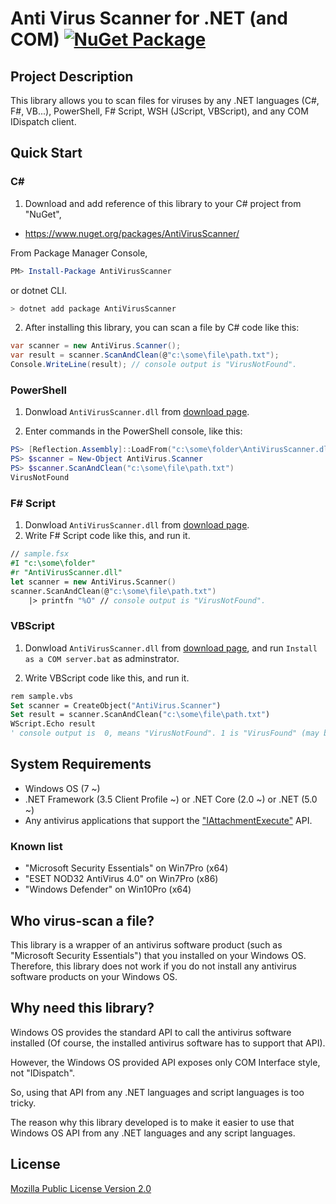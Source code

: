 # Anti Virus Scanner for .NET (and COM) [![NuGet Package](https://img.shields.io/nuget/v/AntiVirusScanner.svg)](https://www.nuget.org/packages/AntiVirusScanner/)

## Project Description

This library allows you to scan files for viruses by any .NET languages (C#, F#, VB...), PowerShell, F# Script, WSH (JScript, VBScript), and any COM IDispatch client.


## Quick Start

### C#

1. Download and add reference of this library to your C# project from "NuGet",

- https://www.nuget.org/packages/AntiVirusScanner/

From Package Manager Console,

```powershell
PM> Install-Package AntiVirusScanner
```

or dotnet CLI.

```sh
> dotnet add package AntiVirusScanner
```

2. After installing this library, you can scan a file by C# code like this:

```csharp
var scanner = new AntiVirus.Scanner();
var result = scanner.ScanAndClean(@"c:\some\file\path.txt");
Console.WriteLine(result); // console output is "VirusNotFound".
```

### PowerShell

1. Donwload `AntiVirusScanner.dll` from [download page](https://github.com/jsakamoto/AntiVirusScanner/releases).

2. Enter commands in the PowerShell console, like this:

```powershell
PS> [Reflection.Assembly]::LoadFrom("c:\some\folder\AntiVirusScanner.dll")
PS> $scanner = New-Object AntiVirus.Scanner
PS> $scanner.ScanAndClean("c:\some\file\path.txt")
VirusNotFound
```

### F# Script

1. Donwload `AntiVirusScanner.dll` from [download page](https://github.com/jsakamoto/AntiVirusScanner/releases).
2. Write F# Script code like this, and run it.

```fsharp
// sample.fsx
#I "c:\some\folder"
#r "AntiVirusScanner.dll"
let scanner = new AntiVirus.Scanner()
scanner.ScanAndClean(@"c:\some\file\path.txt")
    |> printfn "%O" // console output is "VirusNotFound".
```

### VBScript

1. Donwload `AntiVirusScanner.dll` from [download page](https://github.com/jsakamoto/AntiVirusScanner/releases), and run `Install as a COM server.bat` as adminstrator.

2. Write VBScript code like this, and run it.

```vb
rem sample.vbs
Set scanner = CreateObject("AntiVirus.Scanner")
Set result = scanner.ScanAndClean("c:\some\file\path.txt")
WScript.Echo result 
' console output is  0, means "VirusNotFound". 1 is "VirusFound" (may be cleaned), 2 is "FileNotExist".
```

## System Requirements

- Windows OS (7 ~)
- .NET Framework (3.5 Client Profile ~) or .NET Core (2.0 ~) or .NET (5.0 ~)
- Any antivirus applications that support the ["IAttachmentExecute"](https://docs.microsoft.com/en-us/windows/win32/api/shobjidl_core/nn-shobjidl_core-iattachmentexecute) API.

### Known list

- "Microsoft Security Essentials" on Win7Pro (x64)
- "ESET NOD32 AntiVirus 4.0" on Win7Pro (x86)
- "Windows Defender" on Win10Pro (x64)


## Who virus-scan a file?

This library is a wrapper of an antivirus software product (such as "Microsoft Security Essentials") that you installed on your Windows OS.  
Therefore, this library does not work if you do not install any antivirus software products on your Windows OS.

## Why need this library?

Windows OS provides the standard API to call the antivirus software installed (Of course, the installed antivirus software has to support that API).

However, the Windows OS provided API exposes only COM Interface style, not "IDispatch".

So, using that API from any .NET languages and script languages is too tricky.

The reason why this library developed is to make it easier to use that Windows OS API from any .NET languages and any script languages.

## License

[Mozilla Public License Version 2.0](https://github.com/jsakamoto/AntiVirusScanner/blob/master/LICENSE)
